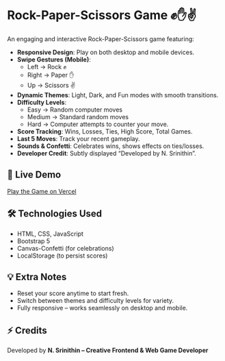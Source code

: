 # Rock-Paper-Scissors Game ✊✋✌

An engaging and interactive Rock-Paper-Scissors game featuring:

- **Responsive Design**: Play on both desktop and mobile devices.
- **Swipe Gestures (Mobile)**:
  - Left → Rock ✊
  - Right → Paper ✋
  - Up → Scissors ✌
- **Dynamic Themes**: Light, Dark, and Fun modes with smooth transitions.
- **Difficulty Levels**:
  - Easy → Random computer moves
  - Medium → Standard random moves
  - Hard → Computer attempts to counter your move.
- **Score Tracking**: Wins, Losses, Ties, High Score, Total Games.
- **Last 5 Moves**: Track your recent gameplay.
- **Sounds & Confetti**: Celebrates wins, shows effects on ties/losses.
- **Developer Credit**: Subtly displayed “Developed by N. Srinithin”.

## 🔗 Live Demo

[Play the Game on Vercel](https://rock-paper-scissor-game-pied.vercel.app/)

## 🛠 Technologies Used

- HTML, CSS, JavaScript
- Bootstrap 5
- Canvas-Confetti (for celebrations)
- LocalStorage (to persist scores)

## 💡 Extra Notes

- Reset your score anytime to start fresh.
- Switch between themes and difficulty levels for variety.
- Fully responsive – works seamlessly on desktop and mobile.

## ⚡ Credits

Developed by **N. Srinithin – Creative Frontend & Web Game Developer**
